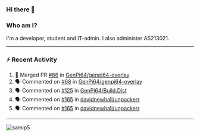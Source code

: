 ### Hi there 👋

### Who am I?
I'm a developer, student and IT-admin. I also administer AS213021.

---
### :zap: Recent Activity
<!--START_SECTION:activity-->
1. 🎉 Merged PR [#66](https://github.com/GenPi64/genpi64-overlay/pull/66) in [GenPi64/genpi64-overlay](https://github.com/GenPi64/genpi64-overlay)
2. 🗣 Commented on [#68](https://github.com/GenPi64/genpi64-overlay/issues/68) in [GenPi64/genpi64-overlay](https://github.com/GenPi64/genpi64-overlay)
3. 🗣 Commented on [#125](https://github.com/GenPi64/Build.Dist/issues/125) in [GenPi64/Build.Dist](https://github.com/GenPi64/Build.Dist)
4. 🗣 Commented on [#165](https://github.com/davidnewhall/unpackerr/issues/165) in [davidnewhall/unpackerr](https://github.com/davidnewhall/unpackerr)
5. 🗣 Commented on [#165](https://github.com/davidnewhall/unpackerr/issues/165) in [davidnewhall/unpackerr](https://github.com/davidnewhall/unpackerr)
<!--END_SECTION:activity-->
---

<img align="center" src="https://github-readme-stats.vercel.app/api?username=samip5&show_icons=true" alt="samip5" />
